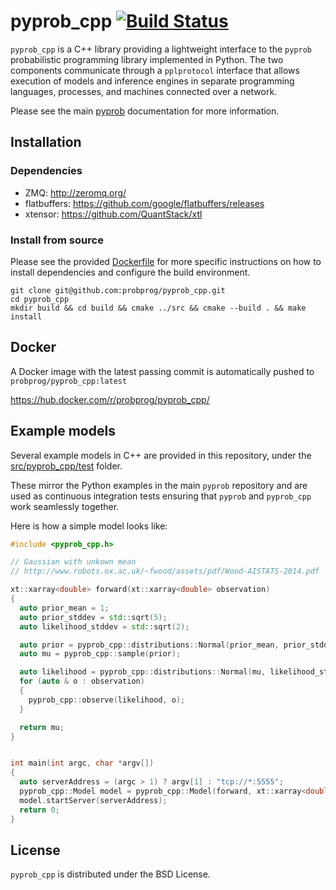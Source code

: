 # pyprob_cpp [![Build Status](https://travis-ci.org/probprog/pyprob_cpp.svg?branch=master)](https://travis-ci.org/probprog/pyprob_cpp)

`pyprob_cpp` is a C++ library providing a lightweight interface to the `pyprob` probabilistic programming library implemented in Python. The two components communicate through a `pplprotocol` interface that allows execution of models and inference engines in separate programming languages, processes, and machines connected over a network. 

Please see the main [pyprob](https://github.com/probprog/pyprob) documentation for more information.

## Installation

### Dependencies
- ZMQ: http://zeromq.org/
- flatbuffers: https://github.com/google/flatbuffers/releases
- xtensor: https://github.com/QuantStack/xtl

### Install from source

Please see the provided [Dockerfile](https://github.com/probprog/pyprob_cpp/blob/master/Dockerfile) for more specific instructions on how to install dependencies and configure the build environment.

```
git clone git@github.com:probprog/pyprob_cpp.git
cd pyprob_cpp
mkdir build && cd build && cmake ../src && cmake --build . && make install
```

## Docker

A Docker image with the latest passing commit is automatically pushed to `probprog/pyprob_cpp:latest`

https://hub.docker.com/r/probprog/pyprob_cpp/

## Example models

Several example models in C++ are provided in this repository, under the [src/pyprob_cpp/test](https://github.com/probprog/pyprob_cpp/tree/master/src/pyprob_cpp/test) folder. 

These mirror the Python examples in the main `pyprob` repository and are used as continuous integration tests ensuring that `pyprob` and `pyprob_cpp` work seamlessly together.

Here is how a simple model looks like:

```cpp
#include <pyprob_cpp.h>

// Gaussian with unkown mean
// http://www.robots.ox.ac.uk/~fwood/assets/pdf/Wood-AISTATS-2014.pdf

xt::xarray<double> forward(xt::xarray<double> observation)
{
  auto prior_mean = 1;
  auto prior_stddev = std::sqrt(5);
  auto likelihood_stddev = std::sqrt(2);

  auto prior = pyprob_cpp::distributions::Normal(prior_mean, prior_stddev);
  auto mu = pyprob_cpp::sample(prior);

  auto likelihood = pyprob_cpp::distributions::Normal(mu, likelihood_stddev);
  for (auto & o : observation)
  {
    pyprob_cpp::observe(likelihood, o);
  }

  return mu;
}


int main(int argc, char *argv[])
{
  auto serverAddress = (argc > 1) ? argv[1] : "tcp://*:5555";
  pyprob_cpp::Model model = pyprob_cpp::Model(forward, xt::xarray<double> {}, "Gaussian with unknown mean C++");
  model.startServer(serverAddress);
  return 0;
}
```

## License

`pyprob_cpp` is distributed under the BSD License.
